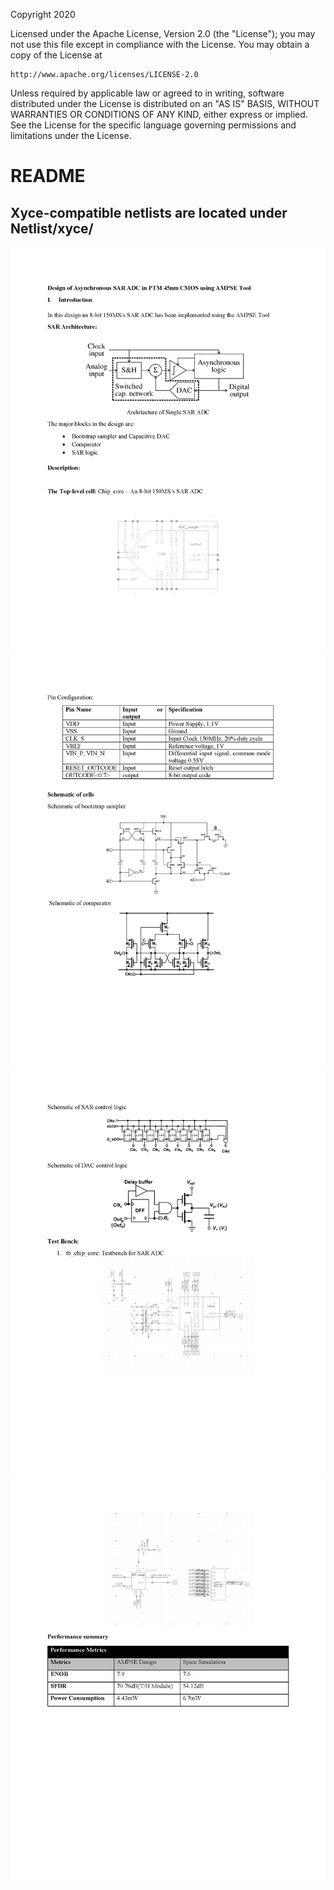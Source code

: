Copyright 2020

Licensed under the Apache License, Version 2.0 (the "License");
you may not use this file except in compliance with the License.
You may obtain a copy of the License at

    http://www.apache.org/licenses/LICENSE-2.0

Unless required by applicable law or agreed to in writing, software
distributed under the License is distributed on an "AS IS" BASIS,
WITHOUT WARRANTIES OR CONDITIONS OF ANY KIND, either express or implied.
See the License for the specific language governing permissions and
limitations under the License.

# README

## Xyce-compatible netlists are located under Netlist/xyce/

<img src="Documentation/images/SAR_ADC_documentation_Page_1.png">
<img src="Documentation/images/SAR_ADC_documentation_Page_2.png">
<img src="Documentation/images/SAR_ADC_documentation_Page_3.png">
<img src="Documentation/images/SAR_ADC_documentation_Page_4.png">

